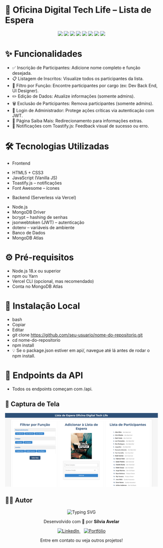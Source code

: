 # 🚀 Oficina Digital Tech Life – Lista de Espera

<p align="center">
  <a href="#"><img src="https://img.shields.io/badge/HTML5-E34F26?style=for-the-badge&logo=html5&logoColor=white" /></a>
  <a href="#"><img src="https://img.shields.io/badge/CSS3-1572B6?style=for-the-badge&logo=css3&logoColor=white" /></a>
  <a href="#"><img src="https://img.shields.io/badge/JavaScript-F7DF1E?style=for-the-badge&logo=javascript&logoColor=black" /></a>
  <a href="#"><img src="https://img.shields.io/badge/Toastify.js-34A853?style=for-the-badge&logo=javascript&logoColor=white" /></a>
  <a href="#"><img src="https://img.shields.io/badge/Font%20Awesome-339AF0?style=for-the-badge&logo=fontawesome&logoColor=white" /></a>
  <a href="#"><img src="https://img.shields.io/badge/Node.js-339933?style=for-the-badge&logo=node.js&logoColor=white" /></a>
  <a href="#"><img src="https://img.shields.io/badge/MongoDB-47A248?style=for-the-badge&logo=mongodb&logoColor=white" /></a>
  <a href="#"><img src="https://img.shields.io/badge/Vercel-000000?style=for-the-badge&logo=vercel&logoColor=white" /></a>
</p>


# ✨ Funcionalidades
- ✅ Inscrição de Participantes: Adicione nome completo e função desejada.
- 📋 Listagem de Inscritos: Visualize todos os participantes da lista.
- 🎯 Filtro por Função: Encontre participantes por cargo (ex: Dev Back End, UI Designer).
- ✏️ Edição de Dados: Atualize informações (somente admins).
- 🗑️ Exclusão de Participantes: Remova participantes (somente admins).
- 🔐 Login de Administrador: Protege ações críticas via autenticação com JWT.
- 📄 Página Saiba Mais: Redirecionamento para informações extras.
- 🔔 Notificações com Toastify.js: Feedback visual de sucesso ou erro.


# 🛠️ Tecnologias Utilizadas
- Frontend
* HTML5 + CSS3
* JavaScript (Vanilla JS)
* Toastify.js – notificações
* Font Awesome – ícones

- Backend (Serverless via Vercel)
* Node.js
* MongoDB Driver
* bcrypt – hashing de senhas
* jsonwebtoken (JWT) – autenticação
* dotenv – variáveis de ambiente
* Banco de Dados
* MongoDB Atlas


# ⚙️ Pré-requisitos
- Node.js 18.x ou superior
- npm ou Yarn
- Vercel CLI (opcional, mas recomendado)
- Conta no MongoDB Atlas


# 🚀 Instalação Local
- bash
- Copiar
- Editar
- git clone https://github.com/seu-usuario/nome-do-repositorio.git
- cd nome-do-repositorio
- npm install
- 💡 Se o package.json estiver em api/, navegue até lá antes de rodar o npm install.


# 📡 Endpoints da API
- Todos os endpoints começam com /api.

## 📸 Captura de Tela
![Captura do Projeto](assets/preview.png)


## 🧑‍💻 Autor
<p align="center">
<img src="https://readme-typing-svg.herokuapp.com/?font=Righteous&size=35&color=Fira&center=true&vCenter=true&width=650&height=70&duration=4000&lines=Olá!+Sou+a+Sílvia+Avelar...;Desenvolvedora+WEB...+Front-End...;Eternamente+Aprendendo...;Amante+de+Código+e+Café...;Confira+meus+links!+☕" alt="Typing SVG" />
</p>
<p align="center">
Desenvolvido com 💙 por <strong>Sílvia Avelar</strong>
</p>
<p align="center">
<a href="https://www.linkedin.com/in/silvia-avelar/" target="_blank">
<img src="https://img.shields.io/badge/-LinkedIn-%230077B5?style=for-the-badge&logo=linkedin&logoColor=white" alt="LinkedIn">
</a>
&nbsp;&nbsp;
<a href="https://silviaavelar.github.io/Portfolio/" target="_blank">
<img src="https://img.shields.io/badge/-Portfólio-FF4081?style=for-the-badge&logo=vercel&logoColor=white" alt="Portfólio">
</a>
</p>
<p align="center">
Entre em contato ou veja outros projetos!
</p>